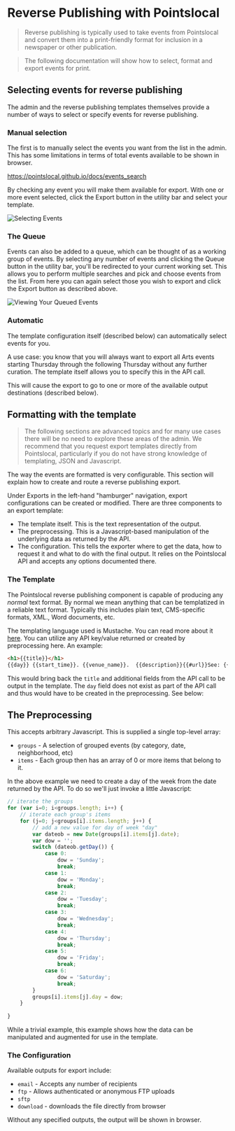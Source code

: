 # Reverse Publishing with Pointslocal

> Reverse publishing is typically used to take events from Pointslocal and convert them into a print-friendly format for inclusion in a newspaper or other publication.

> The following documentation will show how to select, format and export events for print.

## Selecting events for reverse publishing
The admin and the reverse publishing templates themselves provide a number of ways to select or specify events for reverse publishing.

### Manual selection
The first is to manually select the events you want from the list in the admin.  This has some limitations in terms of total events available to be shown in browser.

https://pointslocal.github.io/docs/events_search

By checking any event you will make them available for export.  With one or more event selected, click the Export button in the utility bar and select your template.

![Selecting Events](https://raw.githubusercontent.com/pointslocal/docs/master/assets/img/events_reverse_publishing/events_revers_publishing_selection.png)

### The Queue
Events can also be added to a queue, which can be thought of as a working group of events.  By selecting any number of events and clicking the Queue button in the utility bar, you'll be redirected to your current working set.  This allows you to perform multiple searches and pick and choose events from the list.  From here you can again select those you wish to export and click the Export button as described above.

![Viewing Your Queued Events](https://raw.githubusercontent.com/pointslocal/docs/master/assets/img/events_reverse_publishing/events_revers_publishing_queue.png)

### Automatic
The template configuration itself (described below) can automatically select events for you.  

A use case: you know that you will always want to export all Arts events starting Thursday through the following Thursday without any further curation.  The template itself allows you to specify this in the API call.  


This will cause the export to go to one or more of the available output destinations (described below).

## Formatting with the template
> The following sections are advanced topics and for many use cases there will be no need to explore these areas of the admin. We recommend that you request export templates directly from Pointslocal, particularly if you do not have strong knowledge of templating, JSON and Javascript.

The way the events are formatted is very configurable.  This section will explain how to create and route a reverse publishing export.

Under Exports in the left-hand "hamburger" navigation, export configurations can be created or modified.  There are three components to an export template:

* The template itself.  This is the text representation of the output.
* The preprocessing.  This is a Javascript-based manipulation of the underlying data as returned by the API.
* The configuration.  This tells the exporter where to get the data, how to request it and what to do with the final output.  It relies on the Pointslocal API and accepts any options documented there.

### The Template
The Pointslocal reverse publishing component is capable of producing any *normal* text format.  By normal we mean anything that can be templatized in a reliable text format.  Typically this includes plain text, CMS-specific formats, XML., Word documents, etc.

The templating language used is Mustache.  You can read more about it [here](https://mustache.github.io/).  You can utilize any API key/value returned or created by preprocessing here.  An example:

```html
<h1>{{title}}</h1>
{{day}} {{start_time}}. {{venue_name}}.  {{description}}{{#url}}See: {{url}}{{/url}}
```

This would bring back the ```title``` and additional fields from the API call to be output in the template.  The ```day``` field does not exist as part of the API call and thus would have to be created in the preprocessing.  See below:

## The Preprocessing
This accepts arbitrary Javascript.  This is supplied a single top-level array:
* ```groups``` - A selection of grouped events (by category, date, neighborhood, etc)
* ```items``` - Each group then has an array of 0 or more items that belong to it.

In the above example we need to create a day of the week from the date returned by the API.  To do so we'll just invoke a little Javascript:

```javascript
// iterate the groups
for (var i=0; i<groups.length; i++) {
    // iterate each group's items
    for (j=0; j<groups[i].items.length; j++) {
        // add a new value for day of week "day"
        var dateob = new Date(groups[i].items[j].date);
        var dow = '';
        switch (dateob.getDay()) {
            case 0:
                dow = 'Sunday';
                break;
            case 1:
                dow = 'Monday';
                break;
            case 2:
                dow = 'Tuesday';
                break;
            case 3:
                dow = 'Wednesday';
                break;
            case 4:
                dow = 'Thursday';
                break;
            case 5:
                dow = 'Friday';
                break;
            case 6:
                dow = 'Saturday';
                break;                
        }
        groups[i].items[j].day = dow;
    }
    
}

```

While a trivial example, this example shows how the data can be manipulated and augmented for use in the template.

### The Configuration
Available outputs for export include:

* ```email``` - Accepts any number of recipients
* ```ftp``` - Allows authenticated or anonymous FTP uploads
* ```sftp```
* ```download``` - downloads the file directly from browser

Without any specified outputs, the output will be shown in browser.